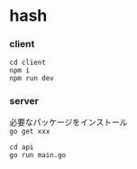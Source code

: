 # hash

### client
```
cd client
npm i
npm run dev
```

### server 
必要なパッケージをインストール  
`go get xxx`
```
cd api
go run main.go
```
